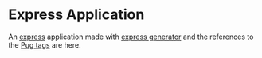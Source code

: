 Express Application
===================
 An [express][1] application made with [express generator][2] and the references to the [Pug tags][3] are here.







[1]: http://expressjs.com
[2]: http://expressjs.com/en/starter/generator.html
[3]: https://pugjs.org/language/tags.html